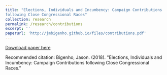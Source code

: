 ```yaml
---
title: "Elections, Individuals and Incumbency: Campaign Contributions
following Close Congressional Races"
collection: research
permalink: /research/contributions
excerpt: ''
paperurl: 'http://jmbigenho.github.io/files/contributions.pdf'
---
```


[Download paper here](http://jmbigenho.github.io/files/contributions.pdf)

Recommended citation: Bigenho, Jason. (2018). "Elections, Individuals
and Incumbency: Campaign Contributions following Close Congressional Races."
